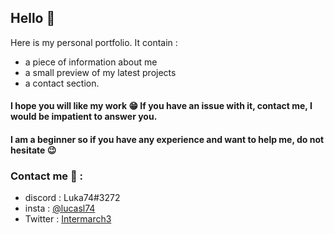 ## Hello 👋
Here is my personal portfolio. 
It contain :
- a piece of information about me
- a small preview of my latest projects 
- a contact section. 

#### I hope you will like my work 😁 If you have an issue with it, contact me, I would be impatient to answer you.
#### I am a beginner so if you have any experience and want to help me, do not hesitate 😉

### Contact me 📧 : 
* discord : Luka74#3272
* insta : [@lucasl74](https://www.instagram.com/lucasl74/)
* Twitter : [Intermarch3](https://twitter.com/intermarch3)
